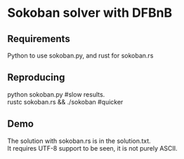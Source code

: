 # Sokoban solver with **DFBnB**

## Requirements
Python to use sokoban.py, and rust for sokoban.rs

## Reproducing
python sokoban.py #slow results.  
rustc sokoban.rs && ./sokoban #quicker

## Demo
The solution with sokoban.rs is in the solution.txt.  
It requires UTF-8 support to be seen, it is not purely ASCII.